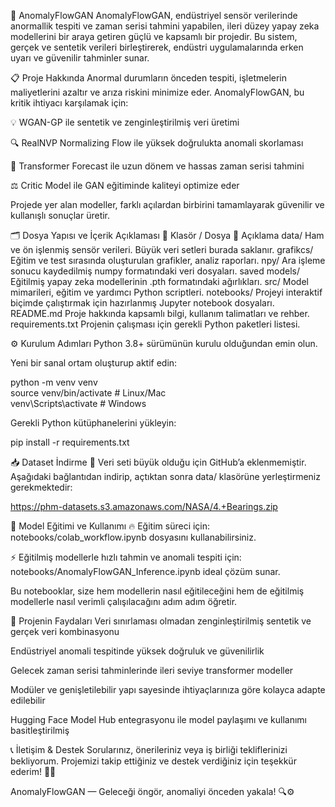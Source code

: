 🚀 AnomalyFlowGAN
AnomalyFlowGAN, endüstriyel sensör verilerinde anormallik tespiti ve zaman serisi tahmini yapabilen, ileri düzey yapay zeka modellerini bir araya getiren güçlü ve kapsamlı bir projedir.
Bu sistem, gerçek ve sentetik verileri birleştirerek, endüstri uygulamalarında erken uyarı ve güvenilir tahminler sunar.

📋 Proje Hakkında
Anormal durumların önceden tespiti, işletmelerin maliyetlerini azaltır ve arıza riskini minimize eder.
AnomalyFlowGAN, bu kritik ihtiyacı karşılamak için:

💡 WGAN-GP ile sentetik ve zenginleştirilmiş veri üretimi

🔍 RealNVP Normalizing Flow ile yüksek doğrulukta anomali skorlaması

🔮 Transformer Forecast ile uzun dönem ve hassas zaman serisi tahmini

⚖️ Critic Model ile GAN eğitiminde kaliteyi optimize eder

Projede yer alan modeller, farklı açılardan birbirini tamamlayarak güvenilir ve kullanışlı sonuçlar üretir.

🗂️ Dosya Yapısı ve İçerik Açıklaması
📁 Klasör / Dosya	📝 Açıklama
data/	Ham ve ön işlenmiş sensör verileri. Büyük veri setleri burada saklanır.
grafikcs/	Eğitim ve test sırasında oluşturulan grafikler, analiz raporları.
npy/	Ara işleme sonucu kaydedilmiş numpy formatındaki veri dosyaları.
saved models/	Eğitilmiş yapay zeka modellerinin .pth formatındaki ağırlıkları.
src/	Model mimarileri, eğitim ve yardımcı Python scriptleri.
notebooks/	Projeyi interaktif biçimde çalıştırmak için hazırlanmış Jupyter notebook dosyaları.
README.md	Proje hakkında kapsamlı bilgi, kullanım talimatları ve rehber.
requirements.txt	Projenin çalışması için gerekli Python paketleri listesi.

⚙️ Kurulum Adımları
Python 3.8+ sürümünün kurulu olduğundan emin olun.

Yeni bir sanal ortam oluşturup aktif edin:

python -m venv venv  
source venv/bin/activate    # Linux/Mac  
venv\Scripts\activate       # Windows 

Gerekli Python kütüphanelerini yükleyin:

pip install -r requirements.txt 

📥 Dataset İndirme
🎯 Veri seti büyük olduğu için GitHub’a eklenmemiştir.
Aşağıdaki bağlantıdan indirip, açtıktan sonra data/ klasörüne yerleştirmeniz gerekmektedir:

https://phm-datasets.s3.amazonaws.com/NASA/4.+Bearings.zip

🚀 Model Eğitimi ve Kullanımı
🔥 Eğitim süreci için: notebooks/colab_workflow.ipynb dosyasını kullanabilirsiniz.

⚡ Eğitilmiş modellerle hızlı tahmin ve anomali tespiti için: notebooks/AnomalyFlowGAN_Inference.ipynb ideal çözüm sunar.

Bu notebooklar, size hem modellerin nasıl eğitileceğini hem de eğitilmiş modellerle nasıl verimli çalışılacağını adım adım öğretir.

🌟 Projenin Faydaları
Veri sınırlaması olmadan zenginleştirilmiş sentetik ve gerçek veri kombinasyonu

Endüstriyel anomali tespitinde yüksek doğruluk ve güvenilirlik

Gelecek zaman serisi tahminlerinde ileri seviye transformer modeller

Modüler ve genişletilebilir yapı sayesinde ihtiyaçlarınıza göre kolayca adapte edilebilir

Hugging Face Model Hub entegrasyonu ile model paylaşımı ve kullanımı basitleştirilmiş

📞 İletişim & Destek
Sorularınız, önerileriniz veya iş birliği tekliflerinizi bekliyorum.
Projemizi takip ettiğiniz ve destek verdiğiniz için teşekkür ederim! 🙏✨

AnomalyFlowGAN — Geleceği öngör, anomaliyi önceden yakala! 🔍⚙️